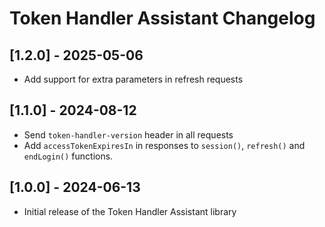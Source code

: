 # Token Handler Assistant Changelog

## [1.2.0] - 2025-05-06
 
- Add support for extra parameters in refresh requests

## [1.1.0] - 2024-08-12

- Send `token-handler-version` header in all requests
- Add `accessTokenExpiresIn` in responses to `session()`, `refresh()` and `endLogin()` functions.

## [1.0.0] - 2024-06-13

- Initial release of the Token Handler Assistant library
